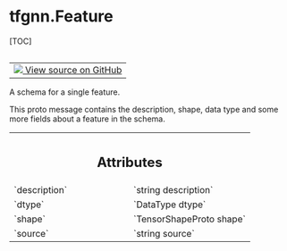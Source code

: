 <!-- lint-g3mark -->

# tfgnn.Feature

[TOC]

<!-- Insert buttons and diff -->

<table class="tfo-notebook-buttons tfo-api nocontent" align="left">
<td>
  <a target="_blank" href="https://github.com/tensorflow/gnn/tree/master/tensorflow_gnn/proto/graph_schema.proto">
    <img src="https://www.tensorflow.org/images/GitHub-Mark-32px.png" />
    View source on GitHub
  </a>
</td>
</table>

A schema for a single feature.

<!-- Placeholder for "Used in" -->

This proto message contains the description, shape, data type and some more
fields about a feature in the schema.

<!-- Tabular view -->

 <table class="responsive fixed orange">
<colgroup><col width="214px"><col></colgroup>
<tr><th colspan="2"><h2 class="add-link">Attributes</h2></th></tr>

<tr>
<td>
`description`<a id="description"></a>
</td>
<td>
`string description`
</td>
</tr><tr>
<td>
`dtype`<a id="dtype"></a>
</td>
<td>
`DataType dtype`
</td>
</tr><tr>
<td>
`shape`<a id="shape"></a>
</td>
<td>
`TensorShapeProto shape`
</td>
</tr><tr>
<td>
`source`<a id="source"></a>
</td>
<td>
`string source`
</td>
</tr>
</table>

